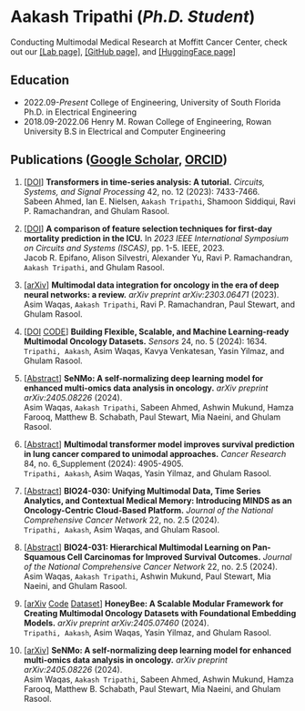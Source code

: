 # Aakash Tripathi (*Ph.D. Student*)

Conducting Multimodal Medical Research at Moffitt Cancer Center, check out our [[Lab page]](https://lab.moffitt.org/Rasool/), [[GitHub page]](https://github.com/lab-rasool), and [[HuggingFace page]](https://huggingface.co/Lab-Rasool) 

## Education

- 2022.09-*Present* College of Engineering, University of South Florida Ph.D. in Electrical Engineering
- 2018.09-2022.06 Henry M. Rowan College of Engineering, Rowan University B.S in Electrical and Computer Engineering

## Publications ([Google Scholar](https://scholar.google.com/citations?user=7X57fGgAAAAJ&hl=en), [ORCID](https://orcid.org/0000-0001-7231-0487))

1. [[DOI](https://doi.org/10.1007/s00034-023-02454-8)]  **Transformers in time-series analysis: A tutorial.** *Circuits, Systems, and Signal Processing* 42, no. 12 (2023): 7433-7466.  
   Sabeen Ahmed, Ian E. Nielsen, ``Aakash Tripathi``, Shamoon Siddiqui, Ravi P. Ramachandran, and Ghulam Rasool.  

2. [[DOI](https://doi.org/10.1109/ISCAS46773.2023.10182228)] **A comparison of feature selection techniques for first-day mortality prediction in the ICU.** In *2023 IEEE International Symposium on Circuits and Systems (ISCAS)*, pp. 1-5. IEEE, 2023.  
   Jacob R. Epifano, Alison Silvestri, Alexander Yu, Ravi P. Ramachandran, ``Aakash Tripathi``, and Ghulam Rasool.  
   
3. [[arXiv](https://arxiv.org/abs/2303.06471)] **Multimodal data integration for oncology in the era of deep neural networks: a review.** *arXiv preprint arXiv:2303.06471* (2023).  
   Asim Waqas, ``Aakash Tripathi``, Ravi P. Ramachandran, Paul Stewart, and Ghulam Rasool.  

4. [[DOI](https://doi.org/10.3390/s24051634) [CODE](https://github.com/lab-rasool/MINDS)] **Building Flexible, Scalable, and Machine Learning-ready Multimodal Oncology Datasets.** *Sensors* 24, no. 5 (2024): 1634.  
   ``Tripathi, Aakash``, Asim Waqas, Kavya Venkatesan, Yasin Yilmaz, and Ghulam Rasool.  

5. [[Abstract](https://doi.org/10.1158/1538-7445.AM2024-908)] **SeNMo: A self-normalizing deep learning model for enhanced multi-omics data analysis in oncology.** *arXiv preprint arXiv:2405.08226* (2024).  
   Asim Waqas, ``Aakash Tripathi``, Sabeen Ahmed, Ashwin Mukund, Hamza Farooq, Matthew B. Schabath, Paul Stewart, Mia Naeini, and Ghulam Rasool.  
   
6. [[Abstract](https://doi.org/10.1158/1538-7445.AM2024-4905)] **Multimodal transformer model improves survival prediction in lung cancer compared to unimodal approaches.** *Cancer Research* 84, no. 6_Supplement (2024): 4905-4905.  
   ``Tripathi, Aakash``, Asim Waqas, Yasin Yilmaz, and Ghulam Rasool.  
   
7. [[Abstract](https://doi.org/10.6004/jnccn.2023.7305)] **BIO24-030: Unifying Multimodal Data, Time Series Analytics, and Contextual Medical Memory: Introducing MINDS as an Oncology-Centric Cloud-Based Platform.** *Journal of the National Comprehensive Cancer Network* 22, no. 2.5 (2024).  
   ``Tripathi, Aakash``, Asim Waqas, and Ghulam Rasool.  

8. [[Abstract](https://doi.org/10.6004/jnccn.2023.7137)] **BIO24-031: Hierarchical Multimodal Learning on Pan-Squamous Cell Carcinomas for Improved Survival Outcomes.** *Journal of the National Comprehensive Cancer Network* 22, no. 2.5 (2024).  
   Asim Waqas, ``Aakash Tripathi``, Ashwin Mukund, Paul Stewart, Mia Naeini, and Ghulam Rasool.  
   

9. [[arXiv](https://arxiv.org/abs/2405.07460) [Code](https://github.com/lab-rasool/HoneyBee) [Dataset](https://huggingface.co/datasets/Lab-Rasool/TCGA)] **HoneyBee: A Scalable Modular Framework for Creating Multimodal Oncology Datasets with Foundational Embedding Models.** *arXiv preprint arXiv:2405.07460* (2024).  
   ``Tripathi, Aakash``, Asim Waqas, Yasin Yilmaz, and Ghulam Rasool.  

10. [[arXiv](https://arxiv.org/abs/2405.08226v1)] **SeNMo: A self-normalizing deep learning model for enhanced multi-omics data analysis in oncology.** *arXiv preprint arXiv:2405.08226* (2024).  
    Asim Waqas, ``Aakash Tripathi``, Sabeen Ahmed, Ashwin Mukund, Hamza Farooq, Matthew B. Schabath, Paul Stewart, Mia Naeini, and Ghulam Rasool.  
    
